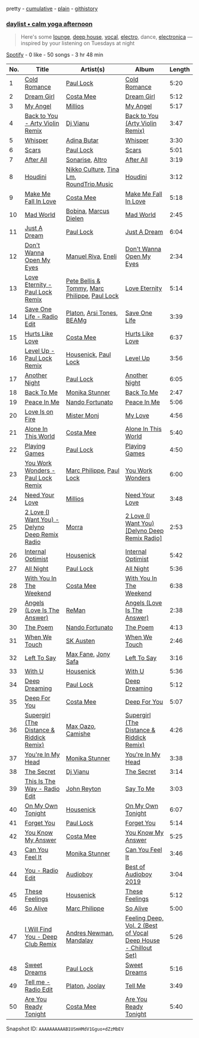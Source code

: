 pretty - [cumulative](/playlists/cumulative/37i9dQZF1EP6YuccBxUcC1.md) - [plain](/playlists/plain/37i9dQZF1EP6YuccBxUcC1) - [githistory](https://github.githistory.xyz/mdn522/spotify-playlist-archive/blob/main/playlists/plain/37i9dQZF1EP6YuccBxUcC1)

### [daylist • calm yoga afternoon](https://open.spotify.com/playlist/37i9dQZF1EP6YuccBxUcC1)

> Here's some <a href="spotify:playlist:37i9dQZF1EIeeirnxqsZ1h">lounge</a>, <a href="spotify:playlist:37i9dQZF1EId9cZrsKjzaP">deep house</a>, <a href="spotify:playlist:37i9dQZF1EIh63owXxL0BE">vocal</a>, <a href="spotify:playlist:37i9dQZF1EIf9xcFwRrkTm">electro</a>, dance, <a href="spotify:playlist:37i9dQZF1EIgtdfeeWwF7B">electronica</a> — inspired by your listening on Tuesdays at night

[Spotify](https://open.spotify.com/user/spotify) - 0 like - 50 songs - 3 hr 48 min

| No. | Title | Artist(s) | Album | Length |
|---|---|---|---|---|
| 1 | [Cold Romance](https://open.spotify.com/track/11NSNrKFBjrM84m3Moajks) | [Paul Lock](https://open.spotify.com/artist/5Maf1cbMt9JIF4HBnpdH84) | [Cold Romance](https://open.spotify.com/album/4cisjnpHlVcjklAYTt0PeI) | 5:20 |
| 2 | [Dream Girl](https://open.spotify.com/track/4G8TsfMnN3xhza4Tfdb0cu) | [Costa Mee](https://open.spotify.com/artist/4QxJy5AzNEBFtL1Fprppp5) | [Dream Girl](https://open.spotify.com/album/5paDh408s0fE17QX7QlTuh) | 5:12 |
| 3 | [My Angel](https://open.spotify.com/track/5Kz6xAZZUSABcAjuhyHT18) | [Millios](https://open.spotify.com/artist/5OZrfkMfdIO0bnlHm6AsjG) | [My Angel](https://open.spotify.com/album/3XNy0r5DW8liSxzcjrGCQL) | 5:17 |
| 4 | [Back to You \- Arty Violin Remix](https://open.spotify.com/track/3R4IfYNDceNDoM2v24nBes) | [Dj Vianu](https://open.spotify.com/artist/20UG9RJ4pMncdPXRgA8mrl) | [Back to You \(Arty Violin Remix\)](https://open.spotify.com/album/2APJWkquIm4k5mjZBaFtfv) | 3:47 |
| 5 | [Whisper](https://open.spotify.com/track/0Zq9IUIipqIt3Oyc3EmvBd) | [Adina Butar](https://open.spotify.com/artist/6WSsLAaJFBs3KgCDa8cWuL) | [Whisper](https://open.spotify.com/album/1UtEm56Jd1yjRu4xfsltyR) | 3:30 |
| 6 | [Scars](https://open.spotify.com/track/1qGC7DYeiWX6KKRE1sfwU2) | [Paul Lock](https://open.spotify.com/artist/5Maf1cbMt9JIF4HBnpdH84) | [Scars](https://open.spotify.com/album/4xjFhZpEuP7RbbZn1WfzC2) | 5:01 |
| 7 | [After All](https://open.spotify.com/track/0i9uVjkf50Hb760jaaoNT7) | [Sonarise](https://open.spotify.com/artist/6bapVw651XKllXrLj1nPH3), [Altro](https://open.spotify.com/artist/5VaIEpk0GkWAB98YY7ARgK) | [After All](https://open.spotify.com/album/3XdQ074T77lMtT7ZGwHiPP) | 3:19 |
| 8 | [Houdini](https://open.spotify.com/track/2gUE3YeA0vxYy3wCgj1tRB) | [Nikko Culture](https://open.spotify.com/artist/08DSJJgXCbLcuMU5HHYsFQ), [Tina Lm](https://open.spotify.com/artist/5cvUnJRb4GE1xrARc9ZzkY), [RoundTrip.Music](https://open.spotify.com/artist/5XovbpaqHNzWb7oBEV52U1) | [Houdini](https://open.spotify.com/album/2jCg5HZwIvOOdZaB9aU48T) | 3:12 |
| 9 | [Make Me Fall In Love](https://open.spotify.com/track/4MXkW1SVOelxaaIw1Moont) | [Costa Mee](https://open.spotify.com/artist/4QxJy5AzNEBFtL1Fprppp5) | [Make Me Fall In Love](https://open.spotify.com/album/5rYokzD85EBhJSVScum3EK) | 5:18 |
| 10 | [Mad World](https://open.spotify.com/track/0VyvVvStOTO0CMyTfXoACS) | [Bobina](https://open.spotify.com/artist/7H63wD8xWXAKdYVjZmE90B), [Marcus Dielen](https://open.spotify.com/artist/6CdKtUZaUEJiEipQ9UN9ko) | [Mad World](https://open.spotify.com/album/0wzBNgGKCLv6pMVaYRJKmm) | 2:45 |
| 11 | [Just A Dream](https://open.spotify.com/track/6IWdEvxikSW44nNOPvuZcX) | [Paul Lock](https://open.spotify.com/artist/5Maf1cbMt9JIF4HBnpdH84) | [Just A Dream](https://open.spotify.com/album/4lommtFfwwxX8MI23r0JYP) | 6:04 |
| 12 | [Don't Wanna Open My Eyes](https://open.spotify.com/track/76bbZSQWDkBSlGz14OUiGk) | [Manuel Riva](https://open.spotify.com/artist/2hkGkEnyudpE42IU4DBt99), [Eneli](https://open.spotify.com/artist/77xr1BNiH6bg7sV7ufnFhe) | [Don't Wanna Open My Eyes](https://open.spotify.com/album/6bUoBthY5ipjd0vnXkHt71) | 2:34 |
| 13 | [Love Eternity \- Paul Lock Remix](https://open.spotify.com/track/06EASmtSK9dcHq1iU1tuAU) | [Pete Bellis & Tommy](https://open.spotify.com/artist/2yCXS70BMsWAebyvC1j6E1), [Marc Philippe](https://open.spotify.com/artist/0U3VVYAAivfifX8Dul3vO1), [Paul Lock](https://open.spotify.com/artist/5Maf1cbMt9JIF4HBnpdH84) | [Love Eternity](https://open.spotify.com/album/7s6S3f5CEnhD94HAsAyixT) | 5:14 |
| 14 | [Save One Life \- Radio Edit](https://open.spotify.com/track/4nHrivoWNQNOnpnqhg3FLV) | [Platon](https://open.spotify.com/artist/1ThFfXSuqEg0SDhZNZMQoe), [Arsi Tones](https://open.spotify.com/artist/5u38xw6eg4dtNlXV29c0lP), [BEAMg](https://open.spotify.com/artist/2QW2Pt7AsbKmiqakb2GqNo) | [Save One Life](https://open.spotify.com/album/3hFyR4CDgGAyYYsLQF1AoD) | 3:39 |
| 15 | [Hurts Like Love](https://open.spotify.com/track/1yLXwpWGej6M2B4KD92Adt) | [Costa Mee](https://open.spotify.com/artist/4QxJy5AzNEBFtL1Fprppp5) | [Hurts Like Love](https://open.spotify.com/album/5TcpRNm9oh3KeiMa3oiAXt) | 6:37 |
| 16 | [Level Up \- Paul Lock Remix](https://open.spotify.com/track/4KLP2AAnD7pk0mbjARwFs2) | [Housenick](https://open.spotify.com/artist/0c0nrn7dmEqf6X7m0j5R6a), [Paul Lock](https://open.spotify.com/artist/5Maf1cbMt9JIF4HBnpdH84) | [Level Up](https://open.spotify.com/album/3IGpjlMnA4Q0pxPPTW6KXG) | 3:56 |
| 17 | [Another Night](https://open.spotify.com/track/5CtZ8NthTrDhLBuxqYErhZ) | [Paul Lock](https://open.spotify.com/artist/5Maf1cbMt9JIF4HBnpdH84) | [Another Night](https://open.spotify.com/album/7jx3vAMP1Lzt3mbhwrgPVO) | 6:05 |
| 18 | [Back To Me](https://open.spotify.com/track/2JsQJINo3ExVuOcz3AD1ja) | [Monika Stunner](https://open.spotify.com/artist/3sL2SS5bJCNJyVMUuLTWa6) | [Back To Me](https://open.spotify.com/album/7hFa3LZbFJFYTjxiuLsY0W) | 2:47 |
| 19 | [Peace In Me](https://open.spotify.com/track/620bZ9Cr2SXadauVnrquCn) | [Nando Fortunato](https://open.spotify.com/artist/4Gh8A1RTrjAlnz5pj4Y0WG) | [Peace In Me](https://open.spotify.com/album/56CZm1DqbrwCPX00wKFUMB) | 5:06 |
| 20 | [Love Is on Fire](https://open.spotify.com/track/2jfSTXa1EW1eqoeu9r5t5u) | [Mister Monj](https://open.spotify.com/artist/5Si1zaJQAMi6NB9AXDICC6) | [My Love](https://open.spotify.com/album/4jHwOXNYp7V8OCjh91L31C) | 4:56 |
| 21 | [Alone In This World](https://open.spotify.com/track/7rO9qjpScfSSc73jzKKxLB) | [Costa Mee](https://open.spotify.com/artist/4QxJy5AzNEBFtL1Fprppp5) | [Alone In This World](https://open.spotify.com/album/6SVDWjzHJfm2w9jrXrx2uO) | 5:40 |
| 22 | [Playing Games](https://open.spotify.com/track/78TVf4pRF86W3cdVVefywl) | [Paul Lock](https://open.spotify.com/artist/5Maf1cbMt9JIF4HBnpdH84) | [Playing Games](https://open.spotify.com/album/7vbO7rSD1vVSl8whqDH7YC) | 4:50 |
| 23 | [You Work Wonders \- Paul Lock Remix](https://open.spotify.com/track/15BA4LkqFL2U2WkwuJ934P) | [Marc Philippe](https://open.spotify.com/artist/0U3VVYAAivfifX8Dul3vO1), [Paul Lock](https://open.spotify.com/artist/5Maf1cbMt9JIF4HBnpdH84) | [You Work Wonders](https://open.spotify.com/album/5qXnwZPOF0QdnMV0LqlRlk) | 6:00 |
| 24 | [Need Your Love](https://open.spotify.com/track/4AXcPwFpdb3Ul5E9z1Wdwx) | [Millios](https://open.spotify.com/artist/5OZrfkMfdIO0bnlHm6AsjG) | [Need Your Love](https://open.spotify.com/album/2oxh6NU1icQCzd7nFE9LJv) | 3:48 |
| 25 | [2 Love \(I Want You\) \- Delyno Deep Remix Radio](https://open.spotify.com/track/29oGRwRmQD9Um99FQnG4g4) | [Morra](https://open.spotify.com/artist/0snYhqXegkuMShmUOt90UB) | [2 Love \(I Want You\) \[Delyno Deep Remix Radio\]](https://open.spotify.com/album/7qqjC1A0sBvYbTWkEV2iug) | 2:53 |
| 26 | [Internal Optimist](https://open.spotify.com/track/4PqY293arRrXvXsoY3sISD) | [Housenick](https://open.spotify.com/artist/0c0nrn7dmEqf6X7m0j5R6a) | [Internal Optimist](https://open.spotify.com/album/3ukXrsldtD22QpxUP5FXdm) | 5:42 |
| 27 | [All Night](https://open.spotify.com/track/2MtxK6fVl7Pi2zbqPBmpNW) | [Paul Lock](https://open.spotify.com/artist/5Maf1cbMt9JIF4HBnpdH84) | [All Night](https://open.spotify.com/album/6GmfOnyp5NuGueRmQGQe0K) | 5:36 |
| 28 | [With You In The Weekend](https://open.spotify.com/track/7skW70WKZbmT1CPGSZMYnI) | [Costa Mee](https://open.spotify.com/artist/4QxJy5AzNEBFtL1Fprppp5) | [With You In The Weekend](https://open.spotify.com/album/2aTrwvDbzwXFeY3Qbla4I3) | 6:38 |
| 29 | [Angels \(Love Is The Answer\)](https://open.spotify.com/track/1Qt0r69bMaAlieH0z3kvSL) | [ReMan](https://open.spotify.com/artist/1dLHiu9aDXqtHzF5MLyUeR) | [Angels \(Love Is The Answer\)](https://open.spotify.com/album/2PdmV6RojRBipvBChWoyTc) | 2:38 |
| 30 | [The Poem](https://open.spotify.com/track/4J0lv3CLkopkj95hpifP6P) | [Nando Fortunato](https://open.spotify.com/artist/4Gh8A1RTrjAlnz5pj4Y0WG) | [The Poem](https://open.spotify.com/album/29MrSakDJxJQjI7AoDDINp) | 4:13 |
| 31 | [When We Touch](https://open.spotify.com/track/71XHzCMQOwa5AVcqKjNdQX) | [SK Austen](https://open.spotify.com/artist/0uaPCvgamBheixG4jzPE2l) | [When We Touch](https://open.spotify.com/album/08RxX47bJMi10Jek50yDd8) | 2:46 |
| 32 | [Left To Say](https://open.spotify.com/track/1DnoTgLPkIuWwKiKe5w9YW) | [Max Fane](https://open.spotify.com/artist/11yLpRZDC29AXTaOac0lni), [Jony Safa](https://open.spotify.com/artist/3EPAWoBIbkVPE9Eh4wBMa3) | [Left To Say](https://open.spotify.com/album/6srz7fn4V7Bu7EuwM0vOhI) | 3:16 |
| 33 | [With U](https://open.spotify.com/track/4d8uUWyoneA5PPCVodDMyZ) | [Housenick](https://open.spotify.com/artist/0c0nrn7dmEqf6X7m0j5R6a) | [With U](https://open.spotify.com/album/3R8UkgpHKECUKNAtNu0Yhr) | 5:36 |
| 34 | [Deep Dreaming](https://open.spotify.com/track/2G3s9jHPKNFdZdfHSbZBqB) | [Paul Lock](https://open.spotify.com/artist/5Maf1cbMt9JIF4HBnpdH84) | [Deep Dreaming](https://open.spotify.com/album/4Gzh720Et5WqqGesAv6Aib) | 5:12 |
| 35 | [Deep For You](https://open.spotify.com/track/71uzHuW3TK5lZ5KH3eWD2q) | [Costa Mee](https://open.spotify.com/artist/4QxJy5AzNEBFtL1Fprppp5) | [Deep For You](https://open.spotify.com/album/4GV0QysJpOi7LHi0MAOCgs) | 5:07 |
| 36 | [Supergirl \(The Distance & Riddick Remix\)](https://open.spotify.com/track/6bCN73ue5CzKEPnFhKig1f) | [Max Oazo](https://open.spotify.com/artist/5uNCgXcFgj0OyipmIk8ZUi), [Camishe](https://open.spotify.com/artist/1l5ca6eEXIW8XHBIWPRnWC) | [Supergirl \(The Distance & Riddick Remix\)](https://open.spotify.com/album/6pWJmzFpZ2SWLtQ49TyYiV) | 4:26 |
| 37 | [You're In My Head](https://open.spotify.com/track/0fzQGQ7xReNIoOkpPkmCCu) | [Monika Stunner](https://open.spotify.com/artist/3sL2SS5bJCNJyVMUuLTWa6) | [You're In My Head](https://open.spotify.com/album/3UlQXGxljIIRwNPnGkzBKE) | 3:38 |
| 38 | [The Secret](https://open.spotify.com/track/4zFFsW6qfRLMoYxxLzFW1p) | [Dj Vianu](https://open.spotify.com/artist/20UG9RJ4pMncdPXRgA8mrl) | [The Secret](https://open.spotify.com/album/26oJWZ0u7XtRRyQyYuLtkS) | 3:14 |
| 39 | [This Is The Way \- Radio Edit](https://open.spotify.com/track/4mhz7MwtdTCnTQKLISUHgR) | [John Reyton](https://open.spotify.com/artist/5KShkz1XkwqTHAmSyoPwR3) | [Say To Me](https://open.spotify.com/album/1e3g7NfXJ1AtZAUFe1S2Jn) | 3:03 |
| 40 | [On My Own Tonight](https://open.spotify.com/track/6rI8lEjWZ2iKVSsPfvaVyX) | [Housenick](https://open.spotify.com/artist/0c0nrn7dmEqf6X7m0j5R6a) | [On My Own Tonight](https://open.spotify.com/album/2x17pKmv6HZfxMVzYMtkAR) | 6:07 |
| 41 | [Forget You](https://open.spotify.com/track/3BhOp3sbsPkRCIP7vfLWEd) | [Paul Lock](https://open.spotify.com/artist/5Maf1cbMt9JIF4HBnpdH84) | [Forget You](https://open.spotify.com/album/53Id9puhImECePIPDQZcRy) | 5:14 |
| 42 | [You Know My Answer](https://open.spotify.com/track/7oNSHQv8P6LeIJN82RYWzR) | [Costa Mee](https://open.spotify.com/artist/4QxJy5AzNEBFtL1Fprppp5) | [You Know My Answer](https://open.spotify.com/album/1Ql7qMOZggMbj2GAO3NG1J) | 5:25 |
| 43 | [Can You Feel It](https://open.spotify.com/track/6rxsZa9TAizDSI8IZWuG65) | [Monika Stunner](https://open.spotify.com/artist/3sL2SS5bJCNJyVMUuLTWa6) | [Can You Feel It](https://open.spotify.com/album/1VVaKgbzBYfH5Jw2AFQlus) | 3:46 |
| 44 | [You \- Radio Edit](https://open.spotify.com/track/0PCCp97asKir7cLQBPeEP3) | [Audioboy](https://open.spotify.com/artist/2StbWlscZkFloSCVbhYZef) | [Best of Audioboy 2019](https://open.spotify.com/album/3Nu2q58C52PgZNe2yL9ko1) | 3:04 |
| 45 | [These Feelings](https://open.spotify.com/track/4O8mZ1jYTtBVGMLZxtZkUT) | [Housenick](https://open.spotify.com/artist/0c0nrn7dmEqf6X7m0j5R6a) | [These Feelings](https://open.spotify.com/album/6Or5vtSA982fnOm35MAwVg) | 5:12 |
| 46 | [So Alive](https://open.spotify.com/track/3LHdHJy7KH20TcrVpPu7dX) | [Marc Philippe](https://open.spotify.com/artist/0U3VVYAAivfifX8Dul3vO1) | [So Alive](https://open.spotify.com/album/1zY47A2W4UjL2mVM6ROeoW) | 5:00 |
| 47 | [I Will Find You \- Deep Club Remix](https://open.spotify.com/track/5VLQz20l2ddMYhDn7NHkQk) | [Andres Newman](https://open.spotify.com/artist/7wzxJoZYnIbVCngcajih9P), [Mandalay](https://open.spotify.com/artist/4vu5rb4nxUMISNL1fDqZkd) | [Feeling Deep, Vol\. 2 \(Best of Vocal Deep House \- Chillout Set\)](https://open.spotify.com/album/5DJxH5tTot5ynZJJkt4EWm) | 5:26 |
| 48 | [Sweet Dreams](https://open.spotify.com/track/10PJqXfRjCsRokKyHXolxm) | [Paul Lock](https://open.spotify.com/artist/5Maf1cbMt9JIF4HBnpdH84) | [Sweet Dreams](https://open.spotify.com/album/2Icux0Ccgs2AGBFTXYtDbs) | 5:16 |
| 49 | [Tell me \- Radio Edit](https://open.spotify.com/track/64TBUPwiD2qwixGP3E22PZ) | [Platon](https://open.spotify.com/artist/1ThFfXSuqEg0SDhZNZMQoe), [Joolay](https://open.spotify.com/artist/130rCXd8ham6R69mepyJaH) | [Tell Me](https://open.spotify.com/album/52OtpRtRSpYhJMb4HC7LgZ) | 3:49 |
| 50 | [Are You Ready Tonight](https://open.spotify.com/track/1t0jg5s8iuP0fpxVyveHUE) | [Costa Mee](https://open.spotify.com/artist/4QxJy5AzNEBFtL1Fprppp5) | [Are You Ready Tonight](https://open.spotify.com/album/6jVoh3t5vGTWCOaN4FxtNQ) | 5:40 |

Snapshot ID: `AAAAAAAAAAB1USmHMdV1Gguo+dZzMbEV`
